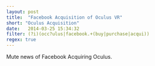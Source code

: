 ```yaml
---
layout: post
title:  "Facebook Acquisition of Oculus VR"
short: "Oculus Acquisition"
date:   2014-03-25 15:34:32
filter: (?i)(occ?ulus|facebook.+(buy|purchase|acqui))
regex: true
---
```


Mute news of Facebook Acquiring Oculus.
